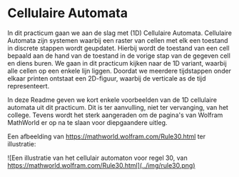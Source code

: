 # Cellulaire Automata

In dit practicum gaan we aan de slag met (1D) Cellulaire Automata. Cellulaire Automata zijn systemen waarbij een raster van cellen met elk een toestand in discrete stappen wordt geupdatet. Hierbij wordt de toestand van een cell bepaald aan de hand van de toestand in de vorige stap van de gegeven cell en diens buren. We gaan in dit practicum kijken naar de 1D variant, waarbij alle cellen op een enkele lijn liggen. Doordat we meerdere tijdstappen onder elkaar printen ontstaat een 2D-figuur, waarbij de verticale as de tijd representeert.

In deze Readme geven we kort enkele voorbeelden van de 1D cellulaire automata uit dit practicum. Dit is ter aanvulling, niet ter vervanging, van het college. Tevens wordt het sterk aangeraden om de pagina's van Wolfram MathWorld er op na te slaan voor diepgaandere uitleg.

Een afbeelding van https://mathworld.wolfram.com/Rule30.html ter illustratie:

![Een illustratie van het cellulair automaton voor regel 30, van https://mathworld.wolfram.com/Rule30.html](../img/rule30.png)



